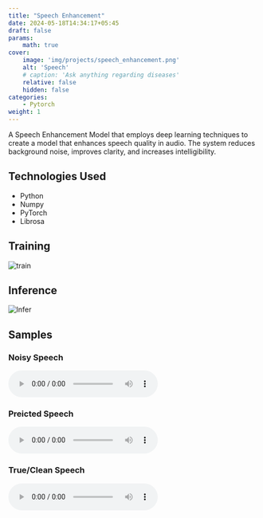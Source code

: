 ```yaml
---
title: "Speech Enhancement"
date: 2024-05-18T14:34:17+05:45
draft: false
params:
    math: true
cover:
    image: 'img/projects/speech_enhancement.png'
    alt: 'Speech'
    # caption: 'Ask anything regarding diseases'
    relative: false
    hidden: false
categories:
    - Pytorch
weight: 1
---
```


A Speech Enhancement Model that employs deep learning techniques to create a model that enhances speech quality in audio. The system reduces background noise, improves clarity, and increases intelligibility.

## Technologies Used
 - Python
 - Numpy
 - PyTorch
 - Librosa
   
## Training

![train](/img/projects/train-audio.png)

## Inference
![Infer](/img/projects/inference-audio.png)

## Samples

### Noisy Speech
![Noisy](https://github.com/shulavkarki/shulavkarki.github.io/raw/master/static/audio/noisy_voice.wav)

### Preicted Speech
![Predicted](https://github.com/shulavkarki/shulavkarki.github.io/raw/master/static/audio/voice_pred.wav)

### True/Clean Speech
![Clean](https://github.com/shulavkarki/shulavkarki.github.io/raw/master/static/audio/voice_true.wav)



